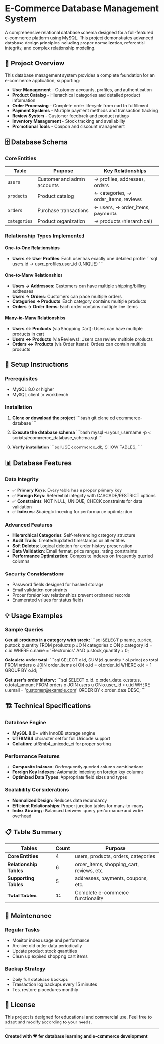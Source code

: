 # E-Commerce Database Management System

A comprehensive relational database schema designed for a full-featured e-commerce platform using MySQL. This project demonstrates advanced database design principles including proper normalization, referential integrity, and complex relationship modeling.

## 🎯 Project Overview

This database management system provides a complete foundation for an e-commerce application, supporting:

- **User Management** - Customer accounts, profiles, and authentication
- **Product Catalog** - Hierarchical categories and detailed product information
- **Order Processing** - Complete order lifecycle from cart to fulfillment
- **Payment Systems** - Multiple payment methods and transaction tracking
- **Review System** - Customer feedback and product ratings
- **Inventory Management** - Stock tracking and availability
- **Promotional Tools** - Coupon and discount management

## 🗄️ Database Schema

### Core Entities

| Table | Purpose | Key Relationships |
|-------|---------|-------------------|
| `users` | Customer and admin accounts | → profiles, addresses, orders |
| `products` | Product catalog | ← categories, → order_items, reviews |
| `orders` | Purchase transactions | ← users, → order_items, payments |
| `categories` | Product organization | → products (hierarchical) |

### Relationship Types Implemented

#### One-to-One Relationships
- **Users ↔ User Profiles**: Each user has exactly one detailed profile
  \`\`\`sql
  users.id → user_profiles.user_id (UNIQUE)
  \`\`\`

#### One-to-Many Relationships
- **Users → Addresses**: Customers can have multiple shipping/billing addresses
- **Users → Orders**: Customers can place multiple orders
- **Categories → Products**: Each category contains multiple products
- **Orders → Order Items**: Each order contains multiple line items

#### Many-to-Many Relationships
- **Users ↔ Products** (via Shopping Cart): Users can have multiple products in cart
- **Users ↔ Products** (via Reviews): Users can review multiple products
- **Orders ↔ Products** (via Order Items): Orders can contain multiple products

## 🚀 Setup Instructions

### Prerequisites
- MySQL 8.0 or higher
- MySQL client or workbench

### Installation

1. **Clone or download the project**
   \`\`\`bash
   git clone <repository-url>
   cd ecommerce-database
   \`\`\`

2. **Execute the database schema**
   \`\`\`bash
   mysql -u your_username -p < scripts/ecommerce_database_schema.sql
   \`\`\`

3. **Verify installation**
   \`\`\`sql
   USE ecommerce_db;
   SHOW TABLES;
   \`\`\`

## 📊 Database Features

### Data Integrity
- ✅ **Primary Keys**: Every table has a proper primary key
- ✅ **Foreign Keys**: Referential integrity with CASCADE/RESTRICT options
- ✅ **Constraints**: NOT NULL, UNIQUE, CHECK constraints for data validation
- ✅ **Indexes**: Strategic indexing for performance optimization

### Advanced Features
- **Hierarchical Categories**: Self-referencing category structure
- **Audit Trails**: Created/updated timestamps on all entities
- **Soft Deletes**: Logical deletion for order history preservation
- **Data Validation**: Email format, price ranges, rating constraints
- **Performance Optimization**: Composite indexes on frequently queried columns

### Security Considerations
- Password fields designed for hashed storage
- Email validation constraints
- Proper foreign key relationships prevent orphaned records
- Enumerated values for status fields

## 💡 Usage Examples

### Sample Queries

**Get all products in a category with stock:**
\`\`\`sql
SELECT p.name, p.price, p.stock_quantity 
FROM products p 
JOIN categories c ON p.category_id = c.id 
WHERE c.name = 'Electronics' AND p.stock_quantity > 0;
\`\`\`

**Calculate order total:**
\`\`\`sql
SELECT o.id, SUM(oi.quantity * oi.price) as total
FROM orders o
JOIN order_items oi ON o.id = oi.order_id
WHERE o.id = 1
GROUP BY o.id;
\`\`\`

**Get user's order history:**
\`\`\`sql
SELECT o.id, o.order_date, o.status, o.total_amount
FROM orders o
JOIN users u ON o.user_id = u.id
WHERE u.email = 'customer@example.com'
ORDER BY o.order_date DESC;
\`\`\`

## 🏗️ Technical Specifications

### Database Engine
- **MySQL 8.0+** with InnoDB storage engine
- **UTF8MB4** character set for full Unicode support
- **Collation**: utf8mb4_unicode_ci for proper sorting

### Performance Features
- **Composite Indexes**: On frequently queried column combinations
- **Foreign Key Indexes**: Automatic indexing on foreign key columns
- **Optimized Data Types**: Appropriate field sizes and types

### Scalability Considerations
- **Normalized Design**: Reduces data redundancy
- **Efficient Relationships**: Proper junction tables for many-to-many
- **Index Strategy**: Balanced between query performance and write overhead

## 📋 Table Summary

| Tables | Count | Purpose |
|--------|-------|---------|
| **Core Entities** | 4 | users, products, orders, categories |
| **Relationship Tables** | 6 | order_items, shopping_cart, reviews, etc. |
| **Supporting Tables** | 5 | addresses, payments, coupons, etc. |
| **Total Tables** | 15 | Complete e-commerce functionality |

## 🔧 Maintenance

### Regular Tasks
- Monitor index usage and performance
- Archive old order data periodically
- Update product stock quantities
- Clean up expired shopping cart items

### Backup Strategy
- Daily full database backups
- Transaction log backups every 15 minutes
- Test restore procedures monthly

## 📝 License

This project is designed for educational and commercial use. Feel free to adapt and modify according to your needs.

---

**Created with ❤️ for database learning and e-commerce development**
